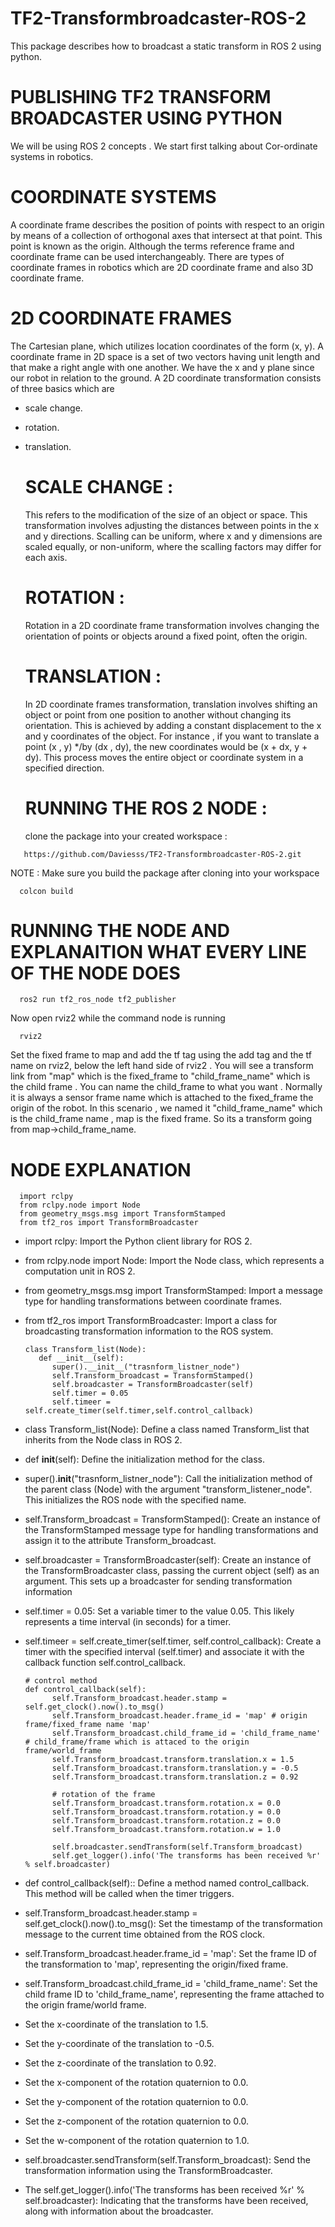 # TF2-Transformbroadcaster-ROS-2
This package describes how to broadcast a static transform in ROS 2 using python.


# PUBLISHING TF2 TRANSFORM BROADCASTER USING PYTHON

 We will be using ROS 2 concepts . We start first talking about Cor-ordinate systems in robotics. 

# COORDINATE SYSTEMS
A coordinate frame describes the position of points with respect to an origin by means of a collection of orthogonal axes that intersect at that point. This point is known as the origin. Although the terms reference frame and coordinate frame can be used interchangeably. There are types of coordinate frames in robotics which are 2D coordinate frame and also 3D coordinate frame.

# 2D COORDINATE FRAMES
The Cartesian plane, which utilizes location coordinates of the form (x, y). A coordinate frame in 2D space is a set of two vectors having unit length and that make a right angle with one another. We have the x and y plane since our robot in relation to the ground. A 2D coordinate transformation consists of three basics which are 

- scale change.
- rotation. 
- translation.

    # SCALE CHANGE :
     This refers to the modification of the size of an object or space. This transformation involves adjusting the distances between points in the x and y directions. Scalling can be uniform, where x and y dimensions are scaled equally, or non-uniform, where the scalling factors may differ for each axis.

    # ROTATION :
     Rotation in a 2D coordinate frame transformation involves changing the orientation of points or objects around a fixed point, often the origin.

    # TRANSLATION :
     In 2D coordinate frames transformation, translation involves shifting an object or point from one position to another without changing its orientation. This is achieved by adding a constant displacement to the x and y coordinates of the object. For instance , if you want to translate a point (x , y) */by (dx , dy), the new coordinates would be (x + dx, y + dy). This process moves the entire object or coordinate system in a specified direction.

  # RUNNING THE ROS 2 NODE :

  clone the package into your created workspace :
     
```
   https://github.com/Daviesss/TF2-Transformbroadcaster-ROS-2.git
```

NOTE : Make sure you build the package after cloning into your workspace 

```
  colcon build
```

# RUNNING THE NODE AND EXPLANAITION WHAT EVERY LINE OF THE NODE DOES 

```
  ros2 run tf2_ros_node tf2_publisher
```

Now open rviz2 while the command node is running 

```
  rviz2
```

 Set the fixed frame to map and add the tf tag using the add tag and the tf name on rviz2, below the left hand side of rviz2 . You will see a transform link from "map" which is the fixed_frame to "child_frame_name" which is the child frame . You can name the child_frame to what you want . Normally it is always a sensor frame name which is attached to the fixed_frame the origin of the robot. In this scenario , we named it "child_frame_name" which is the child_frame name , map is the fixed frame. So its a transform going from map->child_frame_name.

# NODE EXPLANATION 
  ```
    import rclpy 
    from rclpy.node import Node 
    from geometry_msgs.msg import TransformStamped
    from tf2_ros import TransformBroadcaster
  ``` 
- import rclpy: Import the Python client library for ROS 2.
- from rclpy.node import Node: Import the Node class, which represents a computation unit in ROS 2.
- from geometry_msgs.msg import TransformStamped: Import a message type for handling transformations between coordinate frames.
- from tf2_ros import TransformBroadcaster: Import a class for broadcasting transformation information to the ROS system.

  ```
  class Transform_list(Node):
     def __init__(self):
        super().__init__("trasnform_listner_node")
        self.Transform_broadcast = TransformStamped()
        self.broadcaster = TransformBroadcaster(self)
        self.timer = 0.05 
        self.timeer = self.create_timer(self.timer,self.control_callback)
  ```
- class Transform_list(Node): Define a class named Transform_list that inherits from the Node class in ROS 2.
- def __init__(self): Define the initialization method for the class.
- super().__init__("trasnform_listner_node"): Call the initialization method of the parent class (Node) with the argument "transform_listener_node". This initializes the ROS node with the specified name.
- self.Transform_broadcast = TransformStamped(): Create an instance of the TransformStamped message type for handling transformations and assign it to the attribute Transform_broadcast.
- self.broadcaster = TransformBroadcaster(self): Create an instance of the TransformBroadcaster class, passing the current object (self) as an argument. This sets up a broadcaster for sending transformation information
- self.timer = 0.05: Set a variable timer to the value 0.05. This likely represents a time interval (in seconds) for a timer.
- self.timeer = self.create_timer(self.timer, self.control_callback): Create a timer with the specified interval (self.timer) and associate it with the callback function self.control_callback.

  ```
  # control method
  def control_callback(self):
        self.Transform_broadcast.header.stamp = self.get_clock().now().to_msg()
        self.Transform_broadcast.header.frame_id = 'map' # origin frame/fixed_frame name 'map'
        self.Transform_broadcast.child_frame_id = 'child_frame_name' # child_frame/frame which is attaced to the origin frame/world_frame
        self.Transform_broadcast.transform.translation.x = 1.5
        self.Transform_broadcast.transform.translation.y = -0.5
        self.Transform_broadcast.transform.translation.z = 0.92
        
        # rotation of the frame 
        self.Transform_broadcast.transform.rotation.x = 0.0
        self.Transform_broadcast.transform.rotation.y = 0.0
        self.Transform_broadcast.transform.rotation.z = 0.0
        self.Transform_broadcast.transform.rotation.w = 1.0

        self.broadcaster.sendTransform(self.Transform_broadcast)
        self.get_logger().info('The transforms has been received %r' % self.broadcaster)
  ```
 - def control_callback(self):: Define a method named control_callback. This method will be called when the timer triggers.
 - self.Transform_broadcast.header.stamp = self.get_clock().now().to_msg(): Set the timestamp of the transformation message to the current time obtained from the ROS clock.
 - self.Transform_broadcast.header.frame_id = 'map': Set the frame ID of the transformation to 'map', representing the origin/fixed frame.
 - self.Transform_broadcast.child_frame_id = 'child_frame_name': Set the child frame ID to 'child_frame_name', representing the frame attached to the origin frame/world frame.
 - Set the x-coordinate of the translation to 1.5.
 - Set the y-coordinate of the translation to -0.5.
 - Set the z-coordinate of the translation to 0.92.
 - Set the x-component of the rotation quaternion to 0.0.
 - Set the y-component of the rotation quaternion to 0.0.
 - Set the z-component of the rotation quaternion to 0.0.
 - Set the w-component of the rotation quaternion to 1.0.
 - self.broadcaster.sendTransform(self.Transform_broadcast): Send the transformation information using the TransformBroadcaster.
 - The self.get_logger().info('The transforms has been received %r' % self.broadcaster): Indicating that the transforms have been received, along with information about the broadcaster.



  
     
